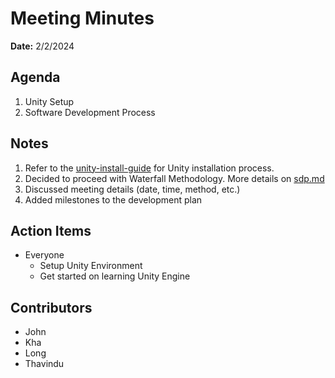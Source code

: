 # Meeting Minutes
**Date:** 2/2/2024

## Agenda
1. Unity Setup
2. Software Development Process

## Notes
1. Refer to the [unity-install-guide](https://github.com/WinterBlue-CEG4110/Team-Project/blob/MI-00-unity-install-guide/unity-install-guide.md) for Unity installation process. 
2. Decided to proceed with Waterfall Methodology. More details on [sdp.md](https://github.com/WinterBlue-CEG4110/Team-Project/blob/MI-00-unity-install-guide/sdp.md)
3. Discussed meeting details (date, time, method, etc.)
4. Added milestones to the development plan

## Action Items
* Everyone 
    * Setup Unity Environment
    * Get started on learning Unity Engine

## Contributors
* John
* Kha
* Long
* Thavindu
